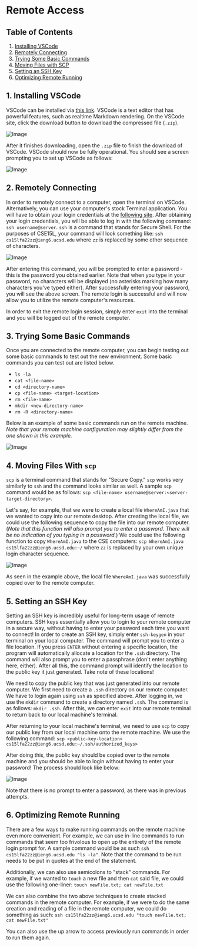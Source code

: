 # Remote Access
## Table of Contents
1. [Installing VSCode](https://ashishjayamohan.github.io/cse15l-lab-reports/Week1Lab.html#1-installing-vscode)
2. [Remotely Connecting](https://ashishjayamohan.github.io/cse15l-lab-reports/Week1Lab.html#2-remotely-connecting)
3. [Trying Some Basic Commands](https://ashishjayamohan.github.io/cse15l-lab-reports/Week1Lab.html#3-trying-some-basic-commands)
4. [Moving Files with SCP](https://ashishjayamohan.github.io/cse15l-lab-reports/Week1Lab.html#4-moving-files-with-scp)
5. [Setting an SSH Key](https://ashishjayamohan.github.io/cse15l-lab-reports/Week1Lab.html#5-setting-an-ssh-key)
6. [Optimizing Remote Running](https://ashishjayamohan.github.io/cse15l-lab-reports/Week1Lab.html#6-optimizing-remote-running)


## 1. Installing VSCode
VSCode can be installed via [this link](https://code.visualstudio.com/). VSCode is a text editor that has powerful features, such as realtime Markdown rendering. On the VSCode site, click the download button to download the compressed file (`.zip`).

![Image](https://github.com/ashishjayamohan/cse15l-lab-reports/blob/main/Images/Screen%20Shot%202022-09-30%20at%208.00.39%20AM.png?raw=true)

After it finishes downloading, open the `.zip` file to finish the download of VSCode. VSCode should now be fully operational. You should see a screen prompting you to set up VSCode as follows:

![Image](https://github.com/ashishjayamohan/cse15l-lab-reports/blob/main/Images/Screen%20Shot%202022-09-30%20at%208.03.23%20AM.png?raw=true)


## 2. Remotely Connecting
In order to remotely connect to a computer, open the terminal on VSCode. Alternatively, you can use your computer's stock Terminal application. You will have to obtain your login credentials at the [following site](https://sdacs.ucsd.edu/~icc/index.php). After obtaining your login credentials, you will be able to log in with the following command: `ssh username@server`. `ssh` is a command that stands for Secure Shell. For the purposes of CSE15L, your command will look something like: `ssh cs15lfa22zz@ieng6.ucsd.edu` where `zz` is replaced by some other sequence of characters.

![Image](https://github.com/ashishjayamohan/cse15l-lab-reports/blob/main/Images/Screen%20Shot%202022-09-30%20at%208.22.58%20AM.png?raw=true)

After entering this command, you will be prompted to enter a password - this is the password you obtained earlier. Note that when you type in your password, no characters will be displayed (no asterisks marking how many characters you've typed either). After successfully entering your password, you will see the above screen. The remote login is successful and will now allow you to utilize the remote computer's resources.

In order to exit the remote login session, simply enter `exit` into the terminal and you will be logged out of the remote computer.


## 3. Trying Some Basic Commands
Once you are connected to the remote computer, you can begin testing out some basic commands to test out the new environment. Some basic commands you can test out are listed below.

- `ls -la`
- `cat <file-name>`
- `cd <directory-name>`
- `cp <file-name> <target-location>`
- `rm <file-name>`
- `mkdir <new-directory-name>`
- `rm -R <directory-name>`

Below is an example of some basic commands run on the remote machine. *Note that your remote machine configuration may slightly differ from the one shown in this example.*

![Image](https://github.com/ashishjayamohan/cse15l-lab-reports/blob/main/Images/Screen%20Shot%202022-09-30%20at%208.32.55%20AM.png?raw=true)


## 4. Moving Files With `scp`
`scp` is a terminal command that stands for "Secure Copy." `scp` works very similarly to `ssh` and the command looks similar as well. A sample `scp` command would be as follows: `scp <file-name> username@server:<server-target-directory>`.

Let's say, for example, that we were to create a local file `WhereAmI.java` that we wanted to copy into our remote desktop. After creating the local file, we could use the following sequence to copy the file into our remote computer. (*Note that this function will also prompt you to enter a password. There will be no indication of you typing in a password.*) We could use the following function to copy `WhereAmI.java` to the CSE computers: `scp WhereAmI.java cs15lfa22zz@ieng6.ucsd.edu:~/` where `zz` is replaced by your own unique login character sequence.

![Image](https://github.com/ashishjayamohan/cse15l-lab-reports/blob/main/Images/Screen%20Shot%202022-09-30%20at%208.45.58%20AM.png?raw=true)

As seen in the example above, the local file `WhereAmI.java` was successfully copied over to the remote computer.


## 5. Setting an SSH Key
Setting an SSH key is incredibly useful for long-term usage of remote computers. SSH keys essentially allow you to login to your remote computer in a secure way, without having to enter your password each time you want to connect! In order to create an SSH key, simply enter `ssh-keygen` in your terminal on your local computer. The command will prompt you to enter a file location. If you press `ENTER` without entering a specific location, the program will automatically allocate a location for the `.ssh` directory. The command will also prompt you to enter a passphrase (don't enter anything here, either). After all this, the command prompt will identify the location to the public key it just generated. Take note of these locations!

We need to copy the public key that was just generated into our remote computer. We first need to create a `.ssh` directory on our remote computer. We have to login again using `ssh` as specified above. After logging in, we use the `mkdir` command to create a directory named `.ssh`. The command is as follows: `mkdir .ssh`. After this, we can enter `exit` into our remote terminal to return back to our local machine's terminal.

After returning to your local machine's terminal, we need to use `scp` to copy our public key from our local machine onto the remote machine. We use the following command: `scp <public-key-location> cs15lfa22zz@ieng6.ucsd.edu:~/.ssh/authorized_keys>`

After doing this, the public key should be copied over to the remote machine and you should be able to login without having to enter your password! The process should look like below:

![Image](https://github.com/ashishjayamohan/cse15l-lab-reports/blob/main/Images/Screen%20Shot%202022-09-30%20at%209.18.43%20AM.png?raw=true)

Note that there is no prompt to enter a password, as there was in previous attempts.


## 6. Optimizing Remote Running
There are a few ways to make running commands on the remote machine even more convenient. For example, we can use in-line commands to run commands that seem too frivolous to open up the entirety of the remote login prompt for. A sample command would be as such `ssh cs15lfa22zz@ieng6.ucsd.edu "ls -la"`. Note that the command to be run needs to be put in quotes at the end of the statement.

Additionally, we can also use semicolons to "stack" commands. For example, if we wanted to `touch` a new file and then `cat` said file, we could use the following one-liner: `touch newFile.txt; cat newFile.txt`

We can also combine the two above techniques to create stacked commands in the remote computer. For example, if we were to do the same creation and reading of a file in the remote computer, we could do something as such: `ssh cs15lfa22zz@ieng6.ucsd.edu "touch newFile.txt; cat newFile.txt"`

You can also use the up arrow to access previously run commands in order to run them again.
